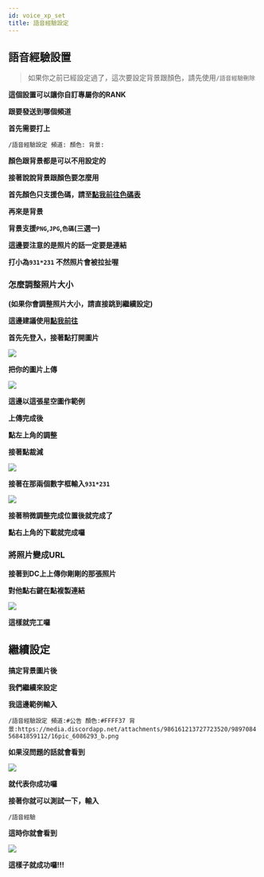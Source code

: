 ```yaml
---
id: voice_xp_set
title: 語音經驗設定
---
```


## 語音經驗設置

> 如果你之前已經設定過了，這次要設定背景跟顏色，請先使用`/語音經驗刪除`

**這個設置可以讓你自訂專屬你的RANK**

**跟要發送到哪個頻道**

**首先需要打上**

`/語音經驗設定 頻道: 顏色: 背景:`

**顏色跟背景都是可以不用設定的**

**接著說說背景跟顏色要怎麼用**

**首先顏色只支援色碼，請至[點我前往色碼表](https://www.ifreesite.com/color/)**

**再來是背景**

**背景支援`PNG`,`JPG`,`色碼`(三選一)**

**這邊要注意的是照片的話一定要是連結**

**打小為`931*231` 不然照片會被拉扯喔**

### 怎麼調整照片大小

**(如果你會調整照片大小，請直接跳到繼續設定)**

**這邊建議使用[點我前往](https://www.fotor.com/photo-editor-app/editor/basic)**

**首先先登入，接著點打開圖片**

![](https://media.discordapp.net/attachments/986161213727723520/989706513889243196/unknown.png?width=1209&height=701)

**把你的圖片上傳**

![](https://media.discordapp.net/attachments/986161213727723520/989707196730339378/unknown.png?width=1268&height=701)

**這邊以這張星空圖作範例**

**上傳完成後**

**點左上角的調整**

**接著點裁減**

![](https://media.discordapp.net/attachments/986161213727723520/989707733336981574/unknown.png)

**接著在那兩個數字框輸入`931*231`**

![](https://media.discordapp.net/attachments/986161213727723520/989707962631221269/unknown.png)

**接著稍微調整完成位置後就完成了**

**點右上角的下載就完成囉**

### 將照片變成URL

**接著到DC上上傳你剛剛的那張照片**

**對他點右鍵在點複製連結**

![](https://media.discordapp.net/attachments/986161213727723520/989708502954020924/unknown.png)

**這樣就完工囉**

## 繼續設定

**搞定背景圖片後**

**我們繼續來設定**

**我這邊範例輸入**

`/語音經驗設定 頻道:#公告 顏色:#FFFF37 背景:https://media.discordapp.net/attachments/986161213727723520/989708456841859112/16pic_6086293_b.png`

**如果沒問題的話就會看到**

![](https://media.discordapp.net/attachments/986161213727723520/989711388337373224/unknown.png)

**就代表你成功囉**

**接著你就可以測試一下，輸入**

`/語音經驗`

**這時你就會看到**

![](https://media.discordapp.net/attachments/986161213727723520/989711563726397470/unknown.png)

**這樣子就成功囉!!!**
